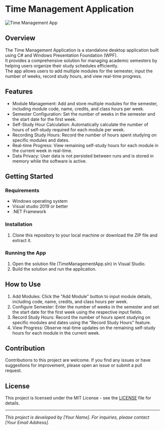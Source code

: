 # Time Management Application

![Time Management App](app_screenshot.png)

## Overview

The Time Management Application is a standalone desktop application built using C# and Windows Presentation Foundation (WPF).  
It provides a comprehensive solution for managing academic semesters by helping users organize their study schedules efficiently.  
The app allows users to add multiple modules for the semester, input the number of weeks, record study hours, and view real-time progress.

## Features

- Module Management: Add and store multiple modules for the semester, including module code, name, credits, and class hours per week.
- Semester Configuration: Set the number of weeks in the semester and the start date for the first week.
- Self-Study Hour Calculation: Automatically calculate the number of hours of self-study required for each module per week.
- Recording Study Hours: Record the number of hours spent studying on specific modules and dates.
- Real-time Progress: View remaining self-study hours for each module in the current week in real-time.
- Data Privacy: User data is not persisted between runs and is stored in memory while the software is active.

## Getting Started

### Requirements

- Windows operating system
- Visual studio 2019 or better
- .NET Framework

### Installation

1. Clone this repository to your local machine or download the ZIP file and extract it.

### Running the App

1. Open the solution file (TimeManagementApp.sln) in Visual Studio.
2. Build the solution and run the application.

## How to Use

1. Add Modules: Click the "Add Module" button to input module details, including code, name, credits, and class hours per week.
2. Configure Semester: Enter the number of weeks in the semester and set the start date for the first week using the respective input fields.
3. Record Study Hours: Record the number of hours spent studying on specific modules and dates using the "Record Study Hours" feature.
4. View Progress: Observe real-time updates on the remaining self-study hours for each module in the current week.

## Contribution

Contributions to this project are welcome. If you find any issues or have suggestions for improvement, please open an issue or submit a pull request.

## License

This project is licensed under the MIT License - see the [LICENSE](LICENSE) file for details.

---
*This project is developed by [Your Name]. For inquiries, please contact [Your Email Address].*
